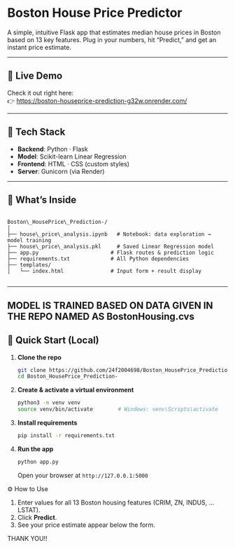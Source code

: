 # Boston House Price Predictor

A simple, intuitive Flask app that estimates median house prices in Boston based on 13 key features. Plug in your numbers, hit “Predict,” and get an instant price estimate.

---

## 🚀 Live Demo

Check it out right here:  
👉 https://boston-houseprice-prediction-g32w.onrender.com/

---

## 🔧 Tech Stack

- **Backend**: Python · Flask  
- **Model**: Scikit-learn Linear Regression  
- **Frontend**: HTML · CSS (custom styles)  
- **Server**: Gunicorn (via Render)

---

## 📂 What’s Inside

```

Boston\_HousePrice\_Prediction-/
│
├── house\_price\_analysis.ipynb   # Notebook: data exploration → model training
├── house\_price\_analysis.pkl     # Saved Linear Regression model
├── app.py                       # Flask routes & prediction logic
├── requirements.txt             # All Python dependencies
├── templates/
│   └── index.html               # Input form + result display


````

---
MODEL IS TRAINED BASED ON DATA GIVEN IN THE REPO NAMED AS BostonHousing.cvs 
---

## 🔨 Quick Start (Local)

1. **Clone the repo**  
   ```bash
   git clone https://github.com/24f2004698/Boston_HousePrice_Prediction-.git
   cd Boston_HousePrice_Prediction-


2. **Create & activate a virtual environment**

   ```bash
   python3 -m venv venv
   source venv/bin/activate        # Windows: venv\Scripts\activate
   ```

3. **Install requirements**

   ```bash
   pip install -r requirements.txt
   ```

4. **Run the app**

   ```bash
   python app.py
   ```

   Open your browser at `http://127.0.0.1:5000`




⚙️ How to Use

1. Enter values for all 13 Boston housing features (CRIM, ZN, INDUS, … LSTAT).
2. Click **Predict**.
3. See your price estimate appear below the form.


THANK YOU!!
